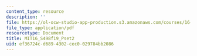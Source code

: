 ```yaml
---
content_type: resource
description: ''
file: https://ol-ocw-studio-app-production.s3.amazonaws.com/courses/16-s498-risk-aware-and-robust-nonlinear-planning-fall-2019/ef36724cd6894302cec0029784bb2086_MIT16_S498f19_Pset2.pdf
file_type: application/pdf
resourcetype: Document
title: MIT16_S498f19_Pset2
uid: ef36724c-d689-4302-cec0-029784bb2086
---
```

